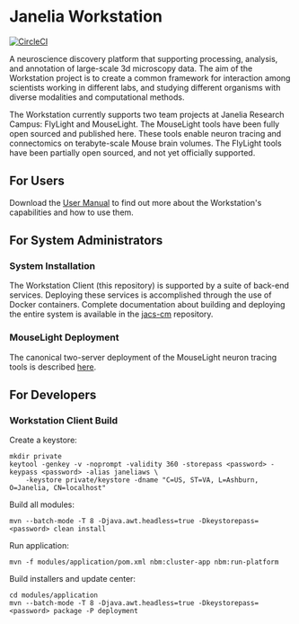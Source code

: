 # Janelia Workstation

[![CircleCI](https://circleci.com/gh/JaneliaSciComp/workstation.svg?style=svg)](https://circleci.com/gh/JaneliaSciComp/workstation)

A neuroscience discovery platform that supporting processing, analysis, and annotation of large-scale 3d microscopy data. The aim of the Workstation project is to create a common framework for interaction among scientists working in different labs, and studying different organisms with diverse modalities and computational methods.

The Workstation currently supports two team projects at Janelia Research Campus: FlyLight and MouseLight. The MouseLight tools have been fully open sourced and published here. These  tools enable neuron tracing and connectomics on terabyte-scale Mouse brain volumes. The FlyLight tools have been partially open sourced, and not yet officially supported.

## For Users

Download the [User Manual](https://www.dropbox.com/s/kpf3yw35ts9y2y4/Janelia%20Workstation%20User%20Manual.pdf?dl=1) 
to find out more about the Workstation's capabilities and how to use them.

## For System Administrators

### System Installation

The Workstation Client (this repository) is supported by a suite of back-end services. Deploying these services is accomplished through the use of Docker containers. Complete documentation about building and deploying the entire system is available in the [jacs-cm](https://github.com/JaneliaSciComp/jacs-cm) repository.

### MouseLight Deployment

The canonical two-server deployment of the MouseLight neuron tracing tools is described [here](https://github.com/JaneliaSciComp/jacs-cm/blob/master/docs/MouseLightDeployment.md). 

## For Developers

### Workstation Client Build 

Create a keystore:
```
mkdir private
keytool -genkey -v -noprompt -validity 360 -storepass <password> -keypass <password> -alias janeliaws \
    -keystore private/keystore -dname "C=US, ST=VA, L=Ashburn, O=Janelia, CN=localhost"
```

Build all modules:
```
mvn --batch-mode -T 8 -Djava.awt.headless=true -Dkeystorepass=<password> clean install
```

Run application:
```
mvn -f modules/application/pom.xml nbm:cluster-app nbm:run-platform
```

Build installers and update center:
```
cd modules/application
mvn --batch-mode -T 8 -Djava.awt.headless=true -Dkeystorepass=<password> package -P deployment
```

